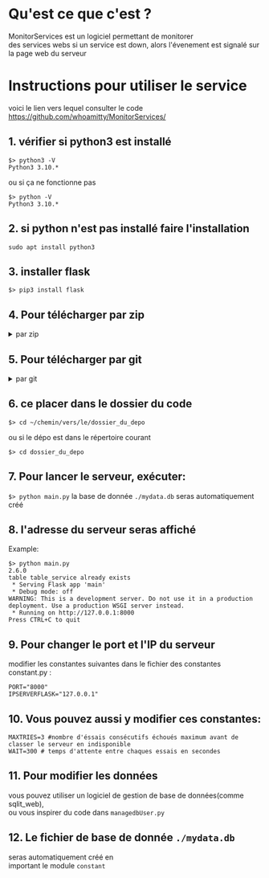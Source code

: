 # Qu'est ce que c'est ?

MonitorServices est un logiciel permettant de monitorer  
des services webs
si un service est down, alors l'évenement
est signalé sur la page web du serveur


# Instructions pour utiliser le service


voici le lien vers lequel consulter le code
https://github.com/whoamitty/MonitorServices/



## 1. vérifier si python3 est installé
```
$> python3 -V
Python3 3.10.*
```
ou si ça ne fonctionne pas

```
$> python -V
Python3 3.10.*
```

## 2. si python n'est pas installé faire l'installation
```
sudo apt install python3
```

## 3. installer flask  
`$> pip3 install flask`


## 4. Pour télécharger par zip

<details> <summary> par zip </summary>

fichier zip téléchargeable par ce lien depuis un navigateur

https://github.com/whoamitty/MonitorServices/archive/refs/heads/main.zip


Pour télécharger et décomprésser le zip depuis un terminal

```
cd ~/chemin/vers/la/ou/on/veut/mettre/le/dossier

wget https://github.com/whoamitty/MonitorServices/archive/refs/heads/main.zip

unzip MonitorServices-main.zip -d dossier_de_destination

rm MonitorServices-main.zip #pour supprimer le zip
```
</details>



## 5. Pour télécharger par git
<details> <summary> par git </summary>
Si le compte github auquel est lié git as accès au depo  
ses commandes permettent de télécharger le depo en local


### 5.1 installer git (pour vérifier `git --version`)
`$> sudo apt install git`


### 5.2 télécharger le depo

```
git clone --depth=1 git@github.com:whoamitty/MonitorServices.git dossier_du_depo
```

`dossier_du_depo` sera créé dans le dossier courant

si `dossier_du_depo` n'existe pas, le dossier `dossier_du_depo` seras créé par git  

si aucun nom de dossier est donnée
le nom du dépo `MonitorServices` sera choisi par défault
</details>





## 6. ce placer dans le dossier du code
`$> cd ~/chemin/vers/le/dossier_du_depo`

ou si le dépo est dans le répertoire courant

`$> cd dossier_du_depo`

## 7. Pour lancer le serveur, exécuter:

`$> python main.py`
la base de donnée `./mydata.db` seras automatiquement créé


## 8. l'adresse du serveur seras affiché

Example:
```
$> python main.py
2.6.0
table table_service already exists
 * Serving Flask app 'main'
 * Debug mode: off
WARNING: This is a development server. Do not use it in a production deployment. Use a production WSGI server instead.
 * Running on http://127.0.0.1:8000
Press CTRL+C to quit
```



## 9. Pour changer le port et l'IP du serveur  
modifier les constantes suivantes dans le fichier des constantes constant.py :
```
PORT="8000"
IPSERVERFLASK="127.0.0.1"
```

## 10. Vous pouvez aussi y modifier ces constantes:  
```
MAXTRIES=3 #nombre d'éssais consécutifs échoués maximum avant de classer le serveur en indisponible  
WAIT=300 # temps d'attente entre chaques essais en secondes
```

## 11. Pour modifier les données  
vous pouvez utiliser un logiciel de gestion de base de données(comme sqlit_web),  
ou vous inspirer du code dans `managedbUser.py`


## 12. Le fichier de base de donnée `./mydata.db`  
seras automatiquement créé en  
important le module `constant`

